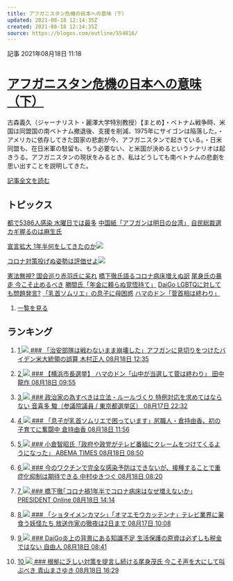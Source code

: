 ```yaml
---
title: アフガニスタン危機の日本への意味（下）
updated: 2021-08-18 12:14:35Z
created: 2021-08-18 12:14:35Z
source: https://blogos.com/outline/554816/
---
```


 記事
2021年08月18日 11:18

# [アフガニスタン危機の日本への意味（下）](https://blogos.com/article/554816/)

古森義久（ジャーナリスト・麗澤大学特別教授）【まとめ】・ベトナム戦争時、米国は同盟国の南ベトナム撤退後、支援を削減、1975年にサイゴンは陥落した。・アメリカに依存してきた国家の悲劇が今、アフガニスタンで起きている。・日米同盟も、在日米軍の駐留も、もう必要ない、と米国が決めるというシナリオは起きうる。アフガニスタンの現状をみるとき、私はどうしても南ベトナムの悲劇を思い出すことを説明してきた。

[記事全文を読む](https://blogos.com/article/554816/)

## トピックス

[都で5386人感染 水曜日では最多](https://blogos.com/outline/554894/)
[中国紙「アフガンは明日の台湾」](https://blogos.com/outline/554834/)
[自民総裁選 カギ握るのは麻生氏](https://blogos.com/outline/554895/)

[宣言拡大 1年半何をしてきたのか](https://blogos.com/outline/554900/)![](https://static.blogos.com/pc/image/refine/new.png)

[コロナ対策投げぬ姿勢は評価せよ](https://blogos.com/outline/554911/)![](https://static.blogos.com/pc/image/refine/new.png)

[憲法無視? 国会巡り赤羽氏に呆れ](https://blogos.com/outline/554711/)
[橋下徹氏語るコロナ病床増えぬ訳](https://blogos.com/outline/554819/)
[尾身氏の暴走 今こそ止めるべき](https://blogos.com/outline/554881/)
[勝間氏「年金に頼らぬ覚悟持て」](https://blogos.com/outline/554605/)
[DaiGo LGBTQに対しても問題発言?](https://blogos.com/outline/554861/)
[「乳首ソムリエ」の息子に母困惑](https://blogos.com/outline/554802/)
[ハマのドン「菅首相は終わり」](https://blogos.com/outline/554796/)
1.   [一覧を見る](https://blogos.com/article/pickup_archive/0/)

## ランキング

1.   [   1  ![](https://static.blogos.com/media/member/28585/icon.png?1629280806)    ### 「治安部隊は戦わないまま崩壊した」アフガンに見切りをつけたバイデン米大統領の誤算       木村正人    08月18日 12:35](https://blogos.com/article/554834/)

2.   [   2  ![](https://static.blogos.com/media/member/225/icon.png?1629280806)    ### 【横浜市長選挙】 ハマのドン「山中が当選して菅は終わり」       田中龍作    08月18日 09:55](https://blogos.com/article/554796/)

3.   [   3  ![](https://static.blogos.com/media/member/52579/icon.png?1629280806)    ### 政治家の為すべきは立法・ルールづくり 特例対応を求めてはならない       音喜多 駿（参議院議員 / 東京都選挙区）    08月17日 22:32](https://blogos.com/article/554721/)

4.   [   4  ![](https://static.blogos.com/media/member/133790/icon.png?1629280806)    ### 「息子が乳首ソムリエで困っています」尻職人・倉持由香、初の子育てに奮闘中       倉持由香    08月18日 11:56](https://blogos.com/article/554802/)

5.   [   5  ![](https://static.blogos.com/media/member/144960/icon.png?1629280806)    ### 小倉智昭氏「政府や政党がテレビ番組にクレームをつけてくるようになった」       ABEMA TIMES    08月18日 08:50](https://blogos.com/article/554784/)

6.   [   6  ![](https://static.blogos.com/media/member/3786/icon.png?1629280806)    ### 今のワクチンで完全な感染予防はできないが、接種することで重症化抑制は期待できる       中村ゆきつぐ    08月18日 08:20](https://blogos.com/article/554777/)

7.   [   7  ![](https://static.blogos.com/media/member/85652/icon.png?1629280806)    ### 橋下徹｢コロナ禍1年半でコロナ病床はなぜ増えないか｣       PRESIDENT Online    08月18日 14:14](https://blogos.com/article/554819/)

8.   [   8  ![](https://static.blogos.com/media/member/176249/icon.png?1629280806)    ### 「ショタイメンカマシ」「オマエモウカッテンナ」テレビ業界に巣食う妖怪たち       放送作家の徹夜は2日まで    08月17日 10:08](https://blogos.com/article/554586/)

9.   [   9  ![](https://static.blogos.com/media/member/251/icon.png?1629280806)    ### DaiGo炎上の背景にある知識不足 生活保護の原資は必ずしも税金ではない       自由人    08月18日 08:41](https://blogos.com/article/554782/)

10.   [   10  ![](https://static.blogos.com/media/member/162164/icon.png?1629280806)    ### 根拠に乏しい対策を提言し続ける尾身茂氏 今こそ声を大にして叫ぶべき       青山まさゆき    08月18日 16:29](https://blogos.com/article/554881/)